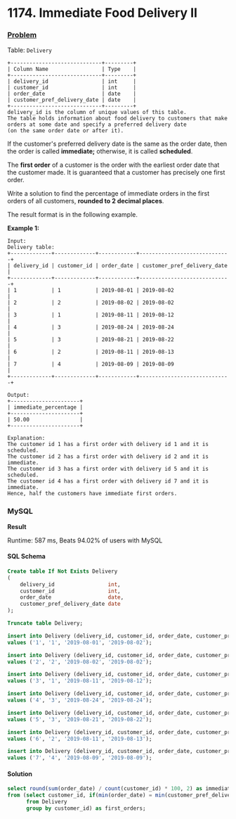 # 1174. Immediate Food Delivery II

### [Problem](https://leetcode.com/problems/immediate-food-delivery-ii/description)

Table: `Delivery`

```
+-----------------------------+---------+
| Column Name                 | Type    |
+-----------------------------+---------+
| delivery_id                 | int     |
| customer_id                 | int     |
| order_date                  | date    |
| customer_pref_delivery_date | date    |
+-----------------------------+---------+
delivery_id is the column of unique values of this table.
The table holds information about food delivery to customers that make orders at some date and specify a preferred delivery date
(on the same order date or after it).
```

If the customer's preferred delivery date is the same as the order date,
then the order is called **immediate;** otherwise, it is called **scheduled**.

The **first order** of a customer is the order with the earliest order date that the customer made.
It is guaranteed that a customer has precisely one first order.

Write a solution to find the percentage of immediate orders in the first orders of all customers,
**rounded to 2 decimal places**.

The result format is in the following example.

**Example 1:**

```
Input:
Delivery table:
+-------------+-------------+------------+-----------------------------+
| delivery_id | customer_id | order_date | customer_pref_delivery_date |
+-------------+-------------+------------+-----------------------------+
| 1           | 1           | 2019-08-01 | 2019-08-02                  |
| 2           | 2           | 2019-08-02 | 2019-08-02                  |
| 3           | 1           | 2019-08-11 | 2019-08-12                  |
| 4           | 3           | 2019-08-24 | 2019-08-24                  |
| 5           | 3           | 2019-08-21 | 2019-08-22                  |
| 6           | 2           | 2019-08-11 | 2019-08-13                  |
| 7           | 4           | 2019-08-09 | 2019-08-09                  |
+-------------+-------------+------------+-----------------------------+

Output:
+----------------------+
| immediate_percentage |
+----------------------+
| 50.00                |
+----------------------+

Explanation:
The customer id 1 has a first order with delivery id 1 and it is scheduled.
The customer id 2 has a first order with delivery id 2 and it is immediate.
The customer id 3 has a first order with delivery id 5 and it is scheduled.
The customer id 4 has a first order with delivery id 7 and it is immediate.
Hence, half the customers have immediate first orders.
```

### MySQL

**Result**

Runtime: 587 ms, Beats 94.02% of users with MySQL

#### SQL Schema

```sql
Create table If Not Exists Delivery
(
    delivery_id                 int,
    customer_id                 int,
    order_date                  date,
    customer_pref_delivery_date date
);

Truncate table Delivery;

insert into Delivery (delivery_id, customer_id, order_date, customer_pref_delivery_date)
values ('1', '1', '2019-08-01', '2019-08-02');

insert into Delivery (delivery_id, customer_id, order_date, customer_pref_delivery_date)
values ('2', '2', '2019-08-02', '2019-08-02');

insert into Delivery (delivery_id, customer_id, order_date, customer_pref_delivery_date)
values ('3', '1', '2019-08-11', '2019-08-12');

insert into Delivery (delivery_id, customer_id, order_date, customer_pref_delivery_date)
values ('4', '3', '2019-08-24', '2019-08-24');

insert into Delivery (delivery_id, customer_id, order_date, customer_pref_delivery_date)
values ('5', '3', '2019-08-21', '2019-08-22');

insert into Delivery (delivery_id, customer_id, order_date, customer_pref_delivery_date)
values ('6', '2', '2019-08-11', '2019-08-13');

insert into Delivery (delivery_id, customer_id, order_date, customer_pref_delivery_date)
values ('7', '4', '2019-08-09', '2019-08-09');
```

#### Solution

```sql
select round(sum(order_date) / count(customer_id) * 100, 2) as immediate_percentage
from (select customer_id, if(min(order_date) = min(customer_pref_delivery_date), 1, 0) as order_date
      from Delivery
      group by customer_id) as first_orders;
```
